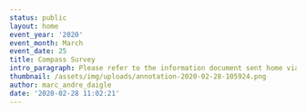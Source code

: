 ```yaml
---
status: public
layout: home
event_year: '2020'
event_month: March
event_date: 25
title: Compass Survey
intro_paragraph: Please refer to the information document sent home via email.
thumbnail: /assets/img/uploads/annotation-2020-02-28-105924.png
author: marc_andre_daigle
date: '2020-02-28 11:02:21'
---
```


